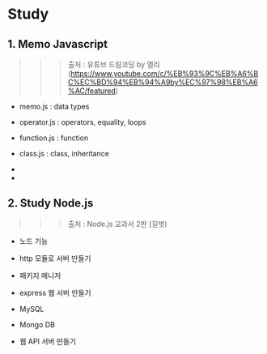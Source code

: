 # Study
## 1. Memo Javascript
>>> 출처 : 유튜브 드림코딩 by 엘리(https://www.youtube.com/c/%EB%93%9C%EB%A6%BC%EC%BD%94%EB%94%A9by%EC%97%98%EB%A6%AC/featured)

- memo.js : data types

- operator.js : operators, equality, loops

- function.js : function

- class.js : class, inheritance

- 

- 

## 2. Study Node.js
>>> 출처 : Node.js 교과서 2판 (길벗)

- 노드 기능

- http 모듈로 서버 만들기

- 패키지 메니저

- express 웹 서버 만들기

- MySQL

- Mongo DB

- 웹 API 서버 만들기